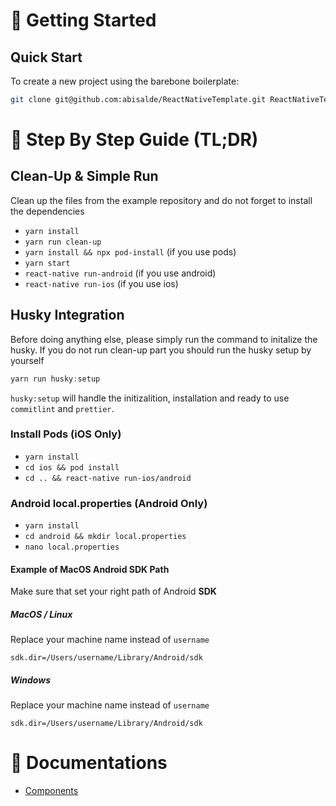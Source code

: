 # 🚀 Getting Started

## Quick Start

To create a new project using the barebone boilerplate:

```sh
git clone git@github.com:abisalde/ReactNativeTemplate.git ReactNativeTemplate
```

# 🎯 Step By Step Guide (TL;DR)

## Clean-Up & Simple Run

Clean up the files from the example repository and do not forget to install the dependencies

- `yarn install`
- `yarn run clean-up`
- `yarn install && npx pod-install` (if you use pods)
- `yarn start`
- `react-native run-android` (if you use android)
- `react-native run-ios` (if you use ios)

## Husky Integration

Before doing anything else, please simply run the command to initalize the husky. If you do not run clean-up part you should run the husky setup by yourself

```jsx
yarn run husky:setup
```

`husky:setup` will handle the initizalition, installation and ready to use `commitlint` and `prettier`.

### Install Pods (iOS Only)

- `yarn install`
- `cd ios && pod install`
- `cd .. && react-native run-ios/android`

### Android local.properties (Android Only)

- `yarn install`
- `cd android && mkdir local.properties`
- `nano local.properties`

#### Example of MacOS Android SDK Path

Make sure that set your right path of Android **SDK**

##### MacOS / Linux

Replace your machine name instead of `username`

```
sdk.dir=/Users/username/Library/Android/sdk
```

##### Windows

Replace your machine name instead of `username`

```
sdk.dir=/Users/username/Library/Android/sdk
```

# 📃 Documentations

- [Components](./docs/components.md)
